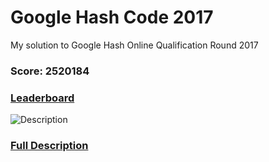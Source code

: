 # Google Hash Code 2017
My solution to Google Hash Online Qualification Round 2017
### Score: 2520184
### [Leaderboard](https://hashcode.withgoogle.com/hashcode_2017.html)

![Description](../blob/master/description.png)

### [Full Description](../blob/master/streaming_videos.pdf)
